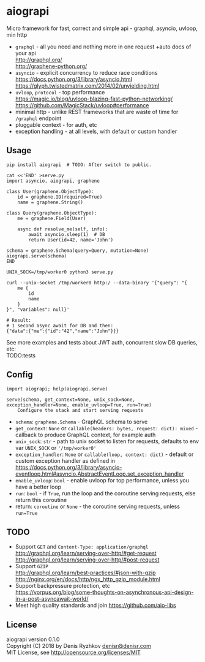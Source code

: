 # aiograpi

Micro framework for fast, correct and simple api - graphql, asyncio, uvloop, min http

* `graphql` - all you need and nothing more in one request +auto docs of your api  
  http://graphql.org/  
  http://graphene-python.org/
* `asyncio` - explicit concurrency to reduce race conditions  
  https://docs.python.org/3/library/asyncio.html  
  https://glyph.twistedmatrix.com/2014/02/unyielding.html
* `uvloop`, `protocol` - top performance  
  https://magic.io/blog/uvloop-blazing-fast-python-networking/  
  https://github.com/MagicStack/uvloop#performance
* minimal http - unlike REST frameworks that are waste of time for `/graphql` endpoint
* pluggable context - for auth, etc
* exception handling - at all levels, with default or custom handler

## Usage

    pip install aiograpi  # TODO: After switch to public.

    cat <<'END' >serve.py
    import asyncio, aiograpi, graphene

    class User(graphene.ObjectType):
        id = graphene.ID(required=True)
        name = graphene.String()

    class Query(graphene.ObjectType):
        me = graphene.Field(User)

        async def resolve_me(self, info):
            await asyncio.sleep(1)  # DB
            return User(id=42, name='John')

    schema = graphene.Schema(query=Query, mutation=None)
    aiograpi.serve(schema)
    END

    UNIX_SOCK=/tmp/worker0 python3 serve.py

    curl --unix-socket /tmp/worker0 http:/ --data-binary '{"query": "{
        me {
            id
            name
        }
    }", "variables": null}'

    # Result:
    # 1 second async await for DB and then:
    {"data":{"me":{"id":"42","name":"John"}}}

See more examples and tests about JWT auth, concurrent slow DB queries, etc:  
TODO:tests

## Config

    import aiograpi; help(aiograpi.serve)

    serve(schema, get_context=None, unix_sock=None, exception_handler=None, enable_uvloop=True, run=True)
        Configure the stack and start serving requests

* `schema`: `graphene.Schema` - GraphQL schema to serve
* `get_context`: `None` or `callable(headers: bytes, request: dict): mixed` - callback to produce GraphQL context, for example auth
* `unix_sock`: `str` - path to unix socket to listen for requests, defaults to env var `UNIX_SOCK` or `'/tmp/worker0'`
* `exception_handler`: `None` or `callable(loop, context: dict)` - default or custom exception handler as defined in  
  https://docs.python.org/3/library/asyncio-eventloop.html#asyncio.AbstractEventLoop.set_exception_handler
* `enable_uvloop`: `bool` - enable uvloop for top performance, unless you have a better loop
* `run`: `bool` - if `True`, run the loop and the coroutine serving requests, else return this coroutine
* return: `coroutine` or `None` - the coroutine serving requests, unless `run=True`

## TODO

* Support `GET` and `Content-Type: application/graphql`  
  http://graphql.org/learn/serving-over-http/#get-request  
  http://graphql.org/learn/serving-over-http/#post-request
* Support `GZIP`  
  http://graphql.org/learn/best-practices/#json-with-gzip  
  http://nginx.org/en/docs/http/ngx_http_gzip_module.html
* Support backpressure protection, etc  
  https://vorpus.org/blog/some-thoughts-on-asynchronous-api-design-in-a-post-asyncawait-world/
* Meet high quality standards and join https://github.com/aio-libs

## License

aiograpi version 0.1.0  
Copyright (C) 2018 by Denis Ryzhkov <denisr@denisr.com>  
MIT License, see http://opensource.org/licenses/MIT
